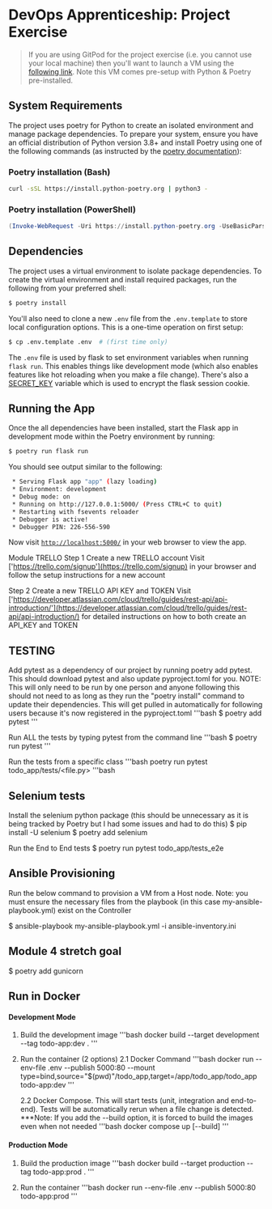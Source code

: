 # DevOps Apprenticeship: Project Exercise

> If you are using GitPod for the project exercise (i.e. you cannot use your local machine) then you'll want to launch a VM using the [following link](https://gitpod.io/#https://github.com/CorndelWithSoftwire/DevOps-Course-Starter). Note this VM comes pre-setup with Python & Poetry pre-installed.

## System Requirements

The project uses poetry for Python to create an isolated environment and manage package dependencies. To prepare your system, ensure you have an official distribution of Python version 3.8+ and install Poetry using one of the following commands (as instructed by the [poetry documentation](https://python-poetry.org/docs/#system-requirements)):

### Poetry installation (Bash)

```bash
curl -sSL https://install.python-poetry.org | python3 -
```

### Poetry installation (PowerShell)

```powershell
(Invoke-WebRequest -Uri https://install.python-poetry.org -UseBasicParsing).Content | py -
```

## Dependencies

The project uses a virtual environment to isolate package dependencies. To create the virtual environment and install required packages, run the following from your preferred shell:

```bash
$ poetry install
```

You'll also need to clone a new `.env` file from the `.env.template` to store local configuration options. This is a one-time operation on first setup:

```bash
$ cp .env.template .env  # (first time only)
```

The `.env` file is used by flask to set environment variables when running `flask run`. This enables things like development mode (which also enables features like hot reloading when you make a file change). There's also a [SECRET_KEY](https://flask.palletsprojects.com/en/1.1.x/config/#SECRET_KEY) variable which is used to encrypt the flask session cookie.

## Running the App

Once the all dependencies have been installed, start the Flask app in development mode within the Poetry environment by running:
```bash
$ poetry run flask run
```

You should see output similar to the following:
```bash
 * Serving Flask app "app" (lazy loading)
 * Environment: development
 * Debug mode: on
 * Running on http://127.0.0.1:5000/ (Press CTRL+C to quit)
 * Restarting with fsevents reloader
 * Debugger is active!
 * Debugger PIN: 226-556-590
```
Now visit [`http://localhost:5000/`](http://localhost:5000/) in your web browser to view the app.

Module
TRELLO
Step 1
Create a new TRELLO account
Visit ['https://trello.com/signup'](https://trello.com/signup) in your browser and follow the setup instructions for a new account

Step 2
Create a new TRELLO API KEY and TOKEN
Visit ['https://developer.atlassian.com/cloud/trello/guides/rest-api/api-introduction/'](https://developer.atlassian.com/cloud/trello/guides/rest-api/api-introduction/) for detailed instructions on how to both create an API_KEY and TOKEN

## TESTING
Add pytest as a dependency of our project by running poetry add pytest. This should download pytest and also update pyproject.toml for you.
NOTE: This will only need to be run by one person and anyone following this should not need to as long as they run the "poetry install" command to update their dependencies.
This will get pulled in automatically for following users because it's now registered in the pyproject.toml
'''bash
$ poetry add pytest
'''

Run ALL the tests by typing pytest from the command line
'''bash
$ poetry run pytest
'''

Run the tests from a specific class
'''bash
poetry run pytest todo_app/tests/<file.py>
'''bash

## Selenium tests
Install the selenium python package (this should be unnecessary as it is being tracked by Poetry but I had some issues and had to do this)
$ pip install -U selenium
$ poetry add selenium

Run the End to End tests
$ poetry run pytest todo_app/tests_e2e

## Ansible Provisioning
Run the below command to provision a VM from a Host node.
Note: you must ensure the necessary files from the playbook (in this case my-ansible-playbook.yml)
exist on the Controller

$ ansible-playbook my-ansible-playbook.yml -i ansible-inventory.ini

## Module 4 stretch goal

$ poetry add gunicorn

## Run in Docker

#### Development Mode

1. Build the development image
   '''bash
   docker build --target development --tag todo-app:dev .
   '''
2. Run the container (2 options)
   2.1 Docker Command
   '''bash
   docker run --env-file .env --publish 5000:80 --mount type=bind,source="$(pwd)"/todo_app,target=/app/todo_app/todo_app todo-app:dev
   '''

   2.2 Docker Compose.  This will start tests (unit, integration and end-to-end).  Tests will be automatically rerun when a file change is detected.  ***Note: If you add the --build option, it is forced to build the images even when not needed
   '''bash
   docker compose up [--build]
   '''

#### Production Mode
1. Build the production image
   '''bash
   docker build --target production --tag todo-app:prod .
   '''

2. Run the container
   '''bash
   docker run --env-file .env --publish 5000:80 todo-app:prod
   '''

